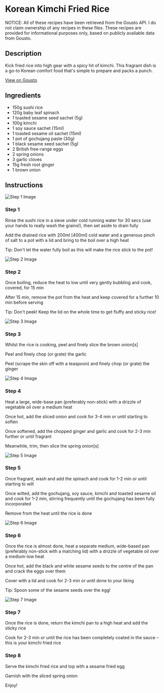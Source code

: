 # Korean Kimchi Fried Rice

NOTICE: All of these recipes have been retrieved from the Gousto API. I do not claim ownership of any recipes in these files. These recipes are provided for informational purposes only, based on publicly available data from Gousto.

## Description

Kick fried rice into high gear with a spicy hit of kimchi. This fragrant dish is a go-to Korean comfort food that's simple to prepare and packs a punch.

[View on Gousto](https://www.gousto.co.uk/recipes/cookbook/korean-kimchi-fried-rice)

## Ingredients

- 150g sushi rice
- 120g baby leaf spinach
- 1 toasted sesame seed sachet (5g)
- 100g kimchi
- 1 soy sauce sachet (15ml)
- 1 toasted sesame oil sachet (15ml)
- 1 pot of gochujang paste (30g)
- 1 black sesame seed sachet (5g)
- 2 British free-range eggs
- 2 spring onions
- 3 garlic cloves
- 15g fresh root ginger
- 1 brown onion

## Instructions

![Step 1 Image](https://production-media.gousto.co.uk/cms/recipe-step-image/Step-1-1617715041594-x200.jpg)

### Step 1

Rinse the sushi rice in a sieve under cold running water for 30 secs (use your hands to really wash the grains!), then set aside to drain fully

Add the drained rice with 200ml<span class="text-danger"> [400ml] </span>cold water and a generous pinch of salt to a pot with a lid and bring to the boil over a high heat

Tip: Don't let the water fully boil as this will make the rice stick to the pot!

![Step 2 Image](https://production-media.gousto.co.uk/cms/recipe-step-image/step-2-1617715049711-x200.jpg)

### Step 2

Once boiling, reduce the heat to low until very gently bubbling and cook, covered, for 15 min

After 15 min, remove the pot from the heat and keep covered for a further 10 min before serving

Tip: Don't peek! Keep the lid on the whole time to get fluffy and sticky rice!

![Step 3 Image](https://production-media.gousto.co.uk/cms/recipe-step-image/step-3-1617715582035-x200.jpg)

### Step 3

Whilst the rice is cooking, peel and finely slice the brown onion<span class="text-danger">[s]</span>

Peel and finely chop (or grate) the garlic

Peel (scrape the skin off with a teaspoon) and finely chop (or grate) the ginger

![Step 4 Image](https://production-media.gousto.co.uk/cms/recipe-step-image/step-4-1617715595531-x200.jpg)

### Step 4

Heat a large, wide-base pan (preferably non-stick) with a drizzle of vegetable oil over a medium heat

Once hot, add the sliced onion and cook for 3-4 min or until starting to soften

Once softened, add the chopped ginger and garlic and cook for 2-3 min further or until fragrant

Meanwhile, trim, then slice the spring onion<span class="text-danger">[s]</span>

![Step 5 Image](https://production-media.gousto.co.uk/cms/recipe-step-image/step-5-1617715604684-x200.jpg)

### Step 5

Once fragrant, wash and add the spinach and cook for 1-2 min or until starting to wilt

Once wilted, add the gochujang, soy sauce, kimchi and toasted sesame oil and cook for 1-2 min, stirring frequently until the gochujang has been fully incorporated

Remove from the heat until the rice is done

![Step 6 Image](https://production-media.gousto.co.uk/cms/recipe-step-image/step-6-1617715619298-x200.jpg)

### Step 6

Once the rice is almost done, heat a separate medium, wide-based pan (preferably non-stick with a matching lid) with a drizzle of vegetable oil over a medium-low heat

Once hot, add the black and white sesame seeds to the centre of the pan and crack the eggs over them

Cover with a lid and cook for 2-3 min or until done to your liking 

Tip: Spoon some of the sesame seeds over the egg!

![Step 7 Image](https://production-media.gousto.co.uk/cms/recipe-step-image/step-7-1617715631470-x200.jpg)

### Step 7

Once the rice is done, return the kimchi pan to a high heat and add the sticky rice

Cook for 2-3 min or until the rice has been completely coated in the sauce – this is your kimchi fried rice

### Step 8

Serve the kimchi fried rice and top with a sesame fried egg

Garnish with the sliced spring onion

Enjoy!

